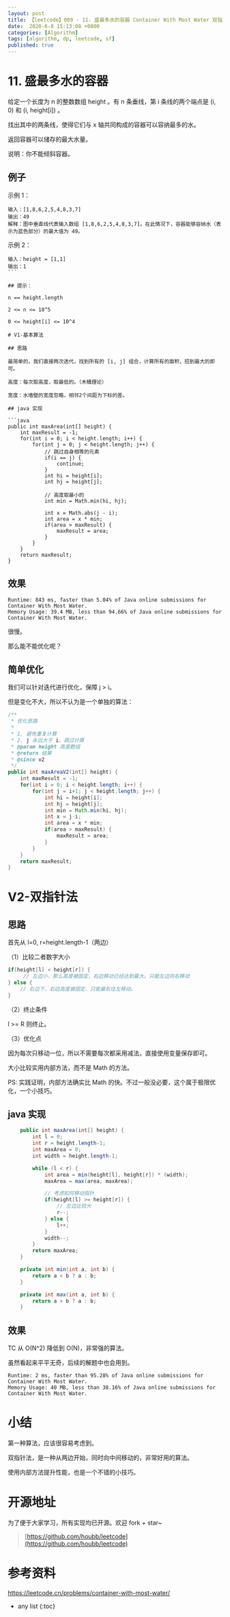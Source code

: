 ```yaml
---
layout: post
title: 【leetcode】009 - 11. 盛最多水的容器 Container With Most Water 双指针法
date:  2020-6-8 15:13:08 +0800
categories: [Algorithm]
tags: [algorithm, dp, leetcode, sf]
published: true
---
```


# 11. 盛最多水的容器

给定一个长度为 n 的整数数组 height 。有 n 条垂线，第 i 条线的两个端点是 (i, 0) 和 (i, height[i]) 。

找出其中的两条线，使得它们与 x 轴共同构成的容器可以容纳最多的水。

返回容器可以储存的最大水量。

说明：你不能倾斜容器。

## 例子

示例 1：

```
输入：[1,8,6,2,5,4,8,3,7]
输出：49 
解释：图中垂直线代表输入数组 [1,8,6,2,5,4,8,3,7]。在此情况下，容器能够容纳水（表示为蓝色部分）的最大值为 49。
```

示例 2：

```
输入：height = [1,1]
输出：1
``` 

## 提示：

n == height.length

2 <= n <= 10^5

0 <= height[i] <= 10^4

# V1-基本算法

## 思路

最简单的，我们直接两次迭代，找到所有的 [i, j] 组合，计算所有的面积，招到最大的即可。

高度：每次取高度，取最低的。（木桶理论）

宽度：水墙壁的宽度忽略，相邻2个间距为下标的差。

## java 实现

```java
public int maxArea(int[] height) {
    int maxResult = -1;
    for(int i = 0; i < height.length; i++) {
        for(int j = 0; j < height.length; j++) {
            // 跳过自身相等的元素
            if(i == j) {
                continue;
            }
            int hi = height[i];
            int hj = height[j];

            // 高度取最小的
            int min = Math.min(hi, hj);

            int x = Math.abs(j - i);
            int area = x * min;
            if(area > maxResult) {
                maxResult = area;
            }
        }
    }
    return maxResult;
}
```

## 效果

```
Runtime: 843 ms, faster than 5.04% of Java online submissions for Container With Most Water.
Memory Usage: 39.4 MB, less than 94.66% of Java online submissions for Container With Most Water.
```

很慢。

那么能不能优化呢？

## 简单优化

我们可以针对迭代进行优化，保障 j > i。

但是变化不大，所以不认为是一个单独的算法：

```java
/**
 * 优化思路
 *
 * 1. 避免重复计算
 * 2. j 永远大于 i，跳过计算
 * @param height 高度数组
 * @return 结果
 * @since v2
 */
public int maxAreaV2(int[] height) {
    int maxResult = -1;
    for(int i = 0; i < height.length; i++) {
        for(int j = i+1; j < height.length; j++) {
            int hi = height[i];
            int hj = height[j];
            int min = Math.min(hi, hj);
            int x = j-i;
            int area = x * min;
            if(area > maxResult) {
                maxResult = area;
            }
        }
    }
    return maxResult;
}
```

# V2-双指针法

## 思路

首先从 l=0, r=height.length-1（两边）

（1）比较二者数字大小

```java
if(height[l] < height[r]) {
     // 左边小，那么高度被固定，右边移动已经达到最大。只能左边向右移动
} else {
    // 右边下，右边高度被固定，只能最右往左移动。
}
```

（2）终止条件

l >= R 则终止。

（3）优化点

因为每次只移动一位，所以不需要每次都采用减法，直接使用变量保存即可。

大小比较实用内部方法，而不是 Math 的方法。

PS: 实践证明，内部方法确实比 Math 的快。不过一般没必要，这个属于极限优化，一个小技巧。

## java 实现

```java
    public int maxArea(int[] height) {
        int l = 0;
        int r = height.length-1;
        int maxArea = 0;
        int width = height.length-1;

        while (l < r) {
            int area = min(height[l], height[r]) * (width);
            maxArea = max(area, maxArea);

            // 考虑如何移动指针
            if(height[l] >= height[r]) {
                // 左边比较大
                r--;
            } else {
                l++;
            }
            width--;
        }
        return maxArea;
    }

    private int min(int a, int b) {
        return a < b ? a : b;
    }

    private int max(int a, int b) {
        return a > b ? a : b;
    }
```

## 效果

TC 从 O(N^2) 降低到 O(N)，非常强的算法。

虽然看起来平平无奇，后续的解题中也会用到。

```
Runtime: 2 ms, faster than 95.28% of Java online submissions for Container With Most Water.
Memory Usage: 40 MB, less than 38.16% of Java online submissions for Container With Most Water.
```

# 小结

第一种算法，应该很容易考虑到。

双指针法，是一种从两边开始，同时向中间移动的，非常好用的算法。

使用内部方法提升性能，也是一个不错的小技巧。

# 开源地址

为了便于大家学习，所有实现均已开源。欢迎 fork + star~

> [https://github.com/houbb/leetcode](https://github.com/houbb/leetcode)

# 参考资料

https://leetcode.cn/problems/container-with-most-water/

* any list
{:toc}